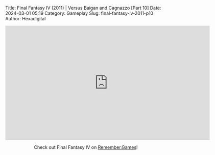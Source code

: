 Title: Final Fantasy IV (2011) | Versus Baigan and Cagnazzo [Part 10]
Date: 2024-03-01 05:19
Category: Gameplay
Slug: final-fantasy-iv-2011-p10
Author: Hexadigital

<center><iframe src="https://www.youtube.com/embed/jA4gVuz0Dec?feature=oembed" allow="accelerometer; autoplay; encrypted-media; gyroscope; picture-in-picture" width="640" height="360" frameborder="0"></iframe>

Check out Final Fantasy IV on [Remember.Games](https://remember.games/game/7757/final-fantasy-iv-the-complete-collection/)!</center>